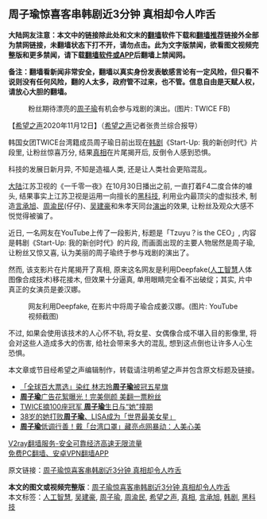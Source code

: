  <h2>周子瑜惊喜客串韩剧近3分钟 真相却令人咋舌</h2> <p class="notice"><b>大陆网友注意：本文中的链接除此处和文末的<a href="https://github.com/bannedbook/fanqiang" >翻墙</a>软件下载和<a href="https://github.com/killgcd/justmysocks/blob/master/README.md">翻墙推荐</a>链接外全部为禁网链接，未翻墙状态下打不开，请勿点击。此为文字版禁闻，欲看图文视频完整版和更多禁闻，请下载<a href="https://github.com/bannedbook/fanqiang">翻墙软件或APP</a>后翻墙上禁闻网。</p><p>备注：翻墙看新闻非常安全，翻墙以真实身份发表敏感言论有一定风险，但只看不说则没有任何风险，翻的人太多，政府管不过来，也不管。信息自由是天赋人权，请放心大胆的翻墙。</b></p>  <div class="entry"> <figure><figcaption>粉丝期待漂亮的<a href="https://www.bannedbook.org/bnews/tag/%e5%91%a8%e5%ad%90%e7%91%9c/" class="st_tag internal_tag" rel="tag" title="标签 周子瑜 下的日志">周子瑜</a>有机会参与戏剧的演出。(图片: TWICE FB)</figcaption></figure> <p>【<span class='wp_keywordlink_affiliate'><a href="https://www.soundofhope.org" title="希望之声" target="_blank">希望之声</a></span>2020年11月12日】（<a href="https://www.bannedbook.org/bnews/tag/%e5%b8%8c%e6%9c%9b%e4%b9%8b%e5%a3%b0/" class="st_tag internal_tag" rel="tag" title="标签 希望之声 下的日志">希望之声</a>记者张贵兰综合报导）</p> <p>韩国女团TWICE台湾籍成员周子瑜日前出现在<a href="https://www.bannedbook.org/bnews/tag/%E9%9F%A9%E5%89%A7/" class="st_tag internal_tag" rel="tag" title="标签 韩剧 下的日志">韩剧</a>《Start-Up: 我的新创时代》片段里, 让粉丝惊喜万分, 结果<a href="https://www.bannedbook.org/bnews/tag/%e7%9c%9f%e7%9b%b8/" class="st_tag internal_tag" rel="tag" title="标签 真相 下的日志">真相</a>在片尾揭开后, 反倒令人感到恐惧。</p> <p>科技的发展日新月异, 不知是造福人类, 还是让人类社会更陷混乱。</p>  <p><span class='wp_keywordlink_affiliate'><a href="https://www.bannedbook.org/" title="大陆" target="_blank">大陆</a></span>江苏卫视的《一千零一夜》在10月30日播出之前, 一直打着F4二度合体的噱头, 结果事实上江苏卫视是运用一向擅长的<a href="https://www.bannedbook.org/bnews/tag/%e9%bb%91%e7%a7%91%e6%8a%80/" class="st_tag internal_tag" rel="tag" title="标签 黑科技 下的日志">黑科技</a>, 利用业内最顶尖的虚拟技术, 制造<a href="https://www.bannedbook.org/bnews/tag/%e8%a8%80%e6%89%bf%e6%97%ad/" class="st_tag internal_tag" rel="tag" title="标签 言承旭 下的日志">言承旭</a>、<a href="https://www.bannedbook.org/bnews/tag/%e5%91%a8%e6%b8%9d%e6%b0%91/" class="st_tag internal_tag" rel="tag" title="标签 周渝民 下的日志">周渝民</a>(仔仔)、<a href="https://www.bannedbook.org/bnews/tag/%e5%90%b4%e5%bb%ba%e8%b1%aa/" class="st_tag internal_tag" rel="tag" title="标签 吴建豪 下的日志">吴建豪</a>和朱孝天同台<span class='wp_keywordlink_affiliate'><a href="https://zh-cn.shenyunperformingarts.org/" title="演出" target="_blank">演出</a></span>的效果, 让粉丝及观众大感不悦觉得被骗了。</p> <p>近日, 一名网友在YouTube上传了一段影片, 标题是「Tzuyu？is the CEO」, 内容是韩剧《Start-Up: 我的新创时代》的片段, 而画面出现的主要人物居然是周子瑜, 让粉丝又惊又喜, 认为美丽的周子瑜终于参与戏剧的演出了。</p> <p></p>  <p>然而, 该支影片在片尾揭开了真相, 原来这名网友是利用Deepfake(<a href="https://www.bannedbook.org/bnews/tag/%E4%BA%BA%E5%B7%A5%E6%99%BA%E6%85%A7/" class="st_tag internal_tag" rel="tag" title="标签 人工智慧 下的日志">人工智慧</a>人体图像合成技术)移花接木, 但效果十分逼真, 单用眼睛完全看不出破绽；其实, 片中真正的女演员是姜汉娜。</p> <figure><figcaption>网友利用Deepfake, 在影片中将周子瑜合成姜汉娜。(图片: YouTube视频截图)</figcaption></figure> <p>不过, 如果会使用该技术的人心怀不轨, 将女星、女偶像合成不堪入目的影像里, 将会对这些人造成多大的伤害, 给社会带来多大的混乱, 想到这点倒也让许多人心生恐惧。</p> <p>本文章或节目经希望之声编辑制作，转载请注明希望之声并包含原文标题及链接。</p>  <ul class='op-related-articles' title='相关阅读'> <li><a href='https://www.bannedbook.org/bnews/comments/20201016/1414903.html' target='_blank'>「全球百大票选」染红 林志玲<b>周子瑜</b>被冠五星旗</a></li> <li><a href='https://www.bannedbook.org/bnews/yule/20200826/1385888.html' target='_blank'><b>周子瑜</b>广告花絮曝光！完美侧颜 美翻一票粉丝</a></li> <li><a href='https://www.bannedbook.org/bnews/yule/20200617/1345949.html' target='_blank'>TWICE摘100座冠军 <b>周子瑜</b>生日与“她”撞期</a></li> <li><a href='https://www.bannedbook.org/bnews/comments/20200609/1342297.html' target='_blank'>38岁的她打败<b>周子瑜</b>、LISA成为「世界最美女星」</a></li> <li><a href='https://www.bannedbook.org/bnews/yule/20200519/1330823.html' target='_blank'><b>周子瑜</b>低调行善！戴「台湾口罩」藏亮点网暴动：人美心美</a></li> </ul> <p class="texttj"> <a href="https://www.bannedbook.org/forum23/topic22702.html" target="_blank">V2ray翻墙服务-安全可靠经济高速无限流量</a><br/> <a href="https://github.com/bannedbook/fanqiang/wiki/%E7%A6%81%E9%97%BB%E7%BD%91%E5%AE%89%E5%8D%93%E7%BF%BB%E5%A2%99%E6%96%B0%E9%97%BBAPP" target="_blank">免费PC翻墙、安卓VPN翻墙APP</a></p><p>原文链接：<a class="src_link"  href="https://www.soundofhope.org/post/442144" target="_blank">周子瑜惊喜客串韩剧近3分钟 真相却令人咋舌</a></p><a name='sharetosocial'></a>       <div><b>本文的图文或视频完整版</b>：<a href='https://www.bannedbook.org/bnews/comments/20201113/1430178.html'>周子瑜惊喜客串韩剧近3分钟 真相却令人咋舌</a></div>  </div><!--END ENTRY--> <div class="postfooter"> <div>本文标签：<a href="https://www.bannedbook.org/bnews/tag/%E4%BA%BA%E5%B7%A5%E6%99%BA%E6%85%A7/" rel="tag">人工智慧</a>, <a href="https://www.bannedbook.org/bnews/tag/%e5%90%b4%e5%bb%ba%e8%b1%aa/" rel="tag">吴建豪</a>, <a href="https://www.bannedbook.org/bnews/tag/%e5%91%a8%e5%ad%90%e7%91%9c/" rel="tag">周子瑜</a>, <a href="https://www.bannedbook.org/bnews/tag/%e5%91%a8%e6%b8%9d%e6%b0%91/" rel="tag">周渝民</a>, <a href="https://www.bannedbook.org/bnews/tag/%e5%b8%8c%e6%9c%9b%e4%b9%8b%e5%a3%b0/" rel="tag">希望之声</a>, <a href="https://www.bannedbook.org/bnews/tag/%e7%9c%9f%e7%9b%b8/" rel="tag">真相</a>, <a href="https://www.bannedbook.org/bnews/tag/%e8%a8%80%e6%89%bf%e6%97%ad/" rel="tag">言承旭</a>, <a href="https://www.bannedbook.org/bnews/tag/%E9%9F%A9%E5%89%A7/" rel="tag">韩剧</a>, <a href="https://www.bannedbook.org/bnews/tag/%e9%bb%91%e7%a7%91%e6%8a%80/" rel="tag">黑科技</a></div>  </div><!--END POSTFOOTER--> 